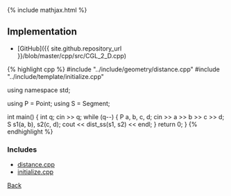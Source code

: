 {% include mathjax.html %}



## Implementation

- [GitHub]({{ site.github.repository_url }}/blob/master/cpp/src/CGL_2_D.cpp)

{% highlight cpp %}
#include "../include/geometry/distance.cpp"
#include "../include/template/initialize.cpp"

using namespace std;

using P = Point<float11>;
using S = Segment<float11>;

int main() {
  int q;
  cin >> q;
  while (q--) {
    P a, b, c, d;
    cin >> a >> b >> c >> d;
    S s1(a, b), s2(c, d);
    cout << dist_ss(s1, s2) << endl;
  }
  return 0;
}
{% endhighlight %}

### Includes

- [distance.cpp](../include/geometry/distance)
- [initialize.cpp](../include/template/initialize)

[Back](..)
